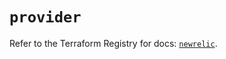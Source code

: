 # `provider`

Refer to the Terraform Registry for docs: [`newrelic`](https://registry.terraform.io/providers/newrelic/newrelic/3.34.1/docs).
